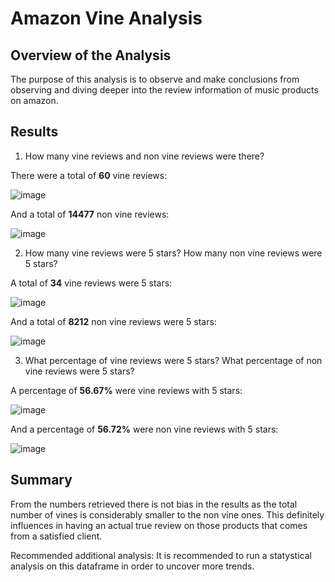 # Amazon Vine Analysis

## Overview of the Analysis
The purpose of this analysis is to observe and make conclusions from observing and diving deeper into the review information of music products on amazon.

## Results
1. How many vine reviews and non vine reviews were there?

There were a total of **60** vine reviews:

![image](https://user-images.githubusercontent.com/78698456/121615550-26e8d980-ca2f-11eb-8dd9-356b7ed916b2.png)


And a total of **14477** non vine reviews:

![image](https://user-images.githubusercontent.com/78698456/121615658-67485780-ca2f-11eb-9927-ded0f3ff99d4.png)



2. How many vine reviews were 5 stars? How many non vine reviews were 5 stars? 

A total of **34** vine reviews were 5 stars:

![image](https://user-images.githubusercontent.com/78698456/121615695-7a5b2780-ca2f-11eb-8ae0-70f3770ac6f1.png)


And a total of **8212** non vine reviews were 5 stars:

![image](https://user-images.githubusercontent.com/78698456/121615754-98c12300-ca2f-11eb-983d-003cde8a8ce0.png)


3. What percentage of vine reviews were 5 stars? What percentage of non vine reviews were 5 stars?

A percentage of **56.67%** were vine reviews with 5 stars:

![image](https://user-images.githubusercontent.com/78698456/121615783-ac6c8980-ca2f-11eb-8c46-384f83ea4e93.png)

And a percentage of **56.72%** were non vine reviews with 5 stars:

![image](https://user-images.githubusercontent.com/78698456/121615808-b9897880-ca2f-11eb-8845-36dc5c3b17e0.png)


## Summary
From the numbers retrieved there is not bias in the results as the total number of vines is considerably smaller to the non vine ones. This definitely influences in having an actual true review on those products that comes from a satisfied client.

Recommended additional analysis:
It is recommended to run a statystical analysis on this dataframe in order to uncover more trends.
